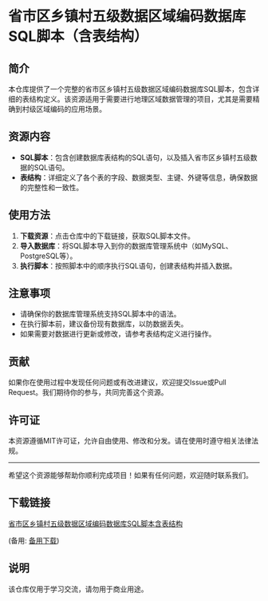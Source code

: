 # 省市区乡镇村五级数据区域编码数据库SQL脚本（含表结构）

## 简介

本仓库提供了一个完整的省市区乡镇村五级数据区域编码数据库SQL脚本，包含详细的表结构定义。该资源适用于需要进行地理区域数据管理的项目，尤其是需要精确到村级区域编码的应用场景。

## 资源内容

- **SQL脚本**：包含创建数据库表结构的SQL语句，以及插入省市区乡镇村五级数据的SQL语句。
- **表结构**：详细定义了各个表的字段、数据类型、主键、外键等信息，确保数据的完整性和一致性。

## 使用方法

1. **下载资源**：点击仓库中的下载链接，获取SQL脚本文件。
2. **导入数据库**：将SQL脚本导入到你的数据库管理系统中（如MySQL、PostgreSQL等）。
3. **执行脚本**：按照脚本中的顺序执行SQL语句，创建表结构并插入数据。

## 注意事项

- 请确保你的数据库管理系统支持SQL脚本中的语法。
- 在执行脚本前，建议备份现有数据库，以防数据丢失。
- 如果需要对数据进行更新或修改，请参考表结构定义进行操作。

## 贡献

如果你在使用过程中发现任何问题或有改进建议，欢迎提交Issue或Pull Request。我们期待你的参与，共同完善这个资源。

## 许可证

本资源遵循MIT许可证，允许自由使用、修改和分发。请在使用时遵守相关法律法规。

---

希望这个资源能够帮助你顺利完成项目！如果有任何问题，欢迎随时联系我们。

## 下载链接
[省市区乡镇村五级数据区域编码数据库SQL脚本含表结构](https://pan.quark.cn/s/65803187b093) 

(备用: [备用下载](https://pan.baidu.com/s/12w94jgMj5QmGiWpa643wzw?pwd=1234))

## 说明

该仓库仅用于学习交流，请勿用于商业用途。
